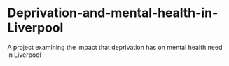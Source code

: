 # Deprivation-and-mental-health-in-Liverpool
A project examining the impact that deprivation has on mental health need in Liverpool
